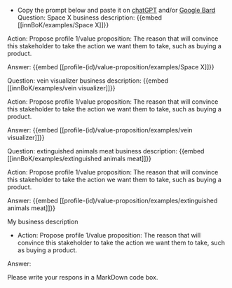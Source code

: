 - Copy the prompt below and paste it on [chatGPT](https://chat.openai.com) and/or [Google Bard](https://bard.google.com/chat)
Question: Space X business description:
{{embed [[innBoK/examples/Space X]]}}

Action: Propose profile 1/value proposition: The reason that will convince this stakeholder to take the action we want them to take, such as buying a product.

Answer:
{{embed [[profile-(id)/value-proposition/examples/Space X]]}}

Question: vein visualizer business description:
{{embed [[innBoK/examples/vein visualizer]]}}

Action: Propose profile 1/value proposition: The reason that will convince this stakeholder to take the action we want them to take, such as buying a product.

Answer:
{{embed [[profile-(id)/value-proposition/examples/vein visualizer]]}}

Question: extinguished animals meat business description:
{{embed [[innBoK/examples/extinguished animals meat]]}}

Action: Propose profile 1/value proposition: The reason that will convince this stakeholder to take the action we want them to take, such as buying a product.

Answer:
{{embed [[profile-(id)/value-proposition/examples/extinguished animals meat]]}}



My business description

<CONTEXT>

- Action:
Propose profile 1/value proposition: The reason that will convince this stakeholder to take the action we want them to take, such as buying a product.

Answer:

Please write your respons in a MarkDown code box.



